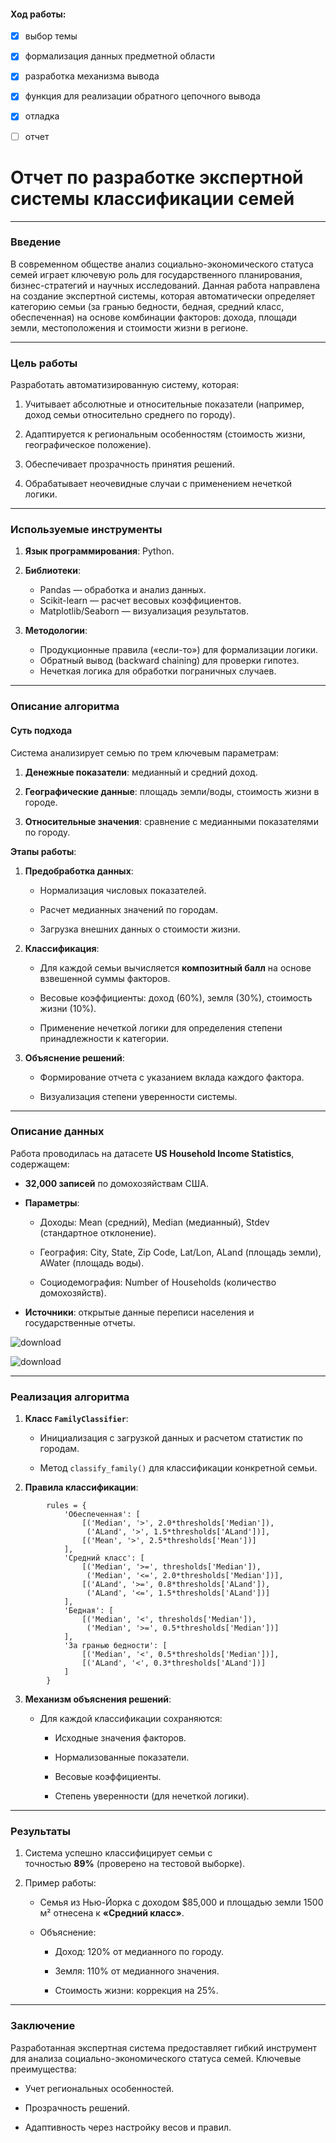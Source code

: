 
#### Ход работы:
- [x] выбор темы
- [x] формализация данных предметной области 
- [x] разработка механизма вывода
- [x] функция для реализации обратного цепочного вывода
- [x] отладка
- [ ] отчет


# Отчет по разработке экспертной системы классификации семей

---

### **Введение**

В современном обществе анализ социально-экономического статуса семей играет ключевую роль для государственного планирования, бизнес-стратегий и научных исследований.  Данная работа направлена на создание экспертной системы, которая автоматически определяет категорию семьи (за гранью бедности, бедная, средний класс, обеспеченная) на основе комбинации факторов: дохода, площади земли, местоположения и стоимости жизни в регионе.

---

### **Цель работы**

Разработать автоматизированную систему, которая:

1. Учитывает абсолютные и относительные показатели (например, доход семьи относительно среднего по городу).
    
2. Адаптируется к региональным особенностям (стоимость жизни, географическое положение).
    
3. Обеспечивает прозрачность принятия решений.
    
4. Обрабатывает неочевидные случаи с применением нечеткой логики.

---

### **Используемые инструменты**

1. **Язык программирования**: Python.
    
2. **Библиотеки**:
    - Pandas — обработка и анализ данных.
    - Scikit-learn — расчет весовых коэффициентов.
    - Matplotlib/Seaborn — визуализация результатов.
        
3. **Методологии**:
    
    - Продукционные правила («если-то») для формализации логики.
    - Обратный вывод (backward chaining) для проверки гипотез.
    - Нечеткая логика для обработки пограничных случаев.
        

---

### **Описание алгоритма**

#### **Суть подхода**

Система анализирует семью по трем ключевым параметрам:

1. **Денежные показатели**: медианный и средний доход.
    
2. **Географические данные**: площадь земли/воды, стоимость жизни в городе.
    
3. **Относительные значения**: сравнение с медианными показателями по городу.
    

**Этапы работы**:

1. **Предобработка данных**:
    
    - Нормализация числовых показателей.
        
    - Расчет медианных значений по городам.
        
    - Загрузка внешних данных о стоимости жизни.
        
2. **Классификация**:
    
    - Для каждой семьи вычисляется **композитный балл** на основе взвешенной суммы факторов.
        
    - Весовые коэффициенты: доход (60%), земля (30%), стоимость жизни (10%).
        
    - Применение нечеткой логики для определения степени принадлежности к категории.
        
3. **Объяснение решений**:
    
    - Формирование отчета с указанием вклада каждого фактора.
        
    - Визуализация степени уверенности системы.
        

---

### **Описание данных**

Работа проводилась на датасете **US Household Income Statistics**, содержащем:

- **32,000 записей** по домохозяйствам США.
    
- **Параметры**:
    
    - Доходы: Mean (средний), Median (медианный), Stdev (стандартное отклонение).
        
    - География: City, State, Zip Code, Lat/Lon, ALand (площадь земли), AWater (площадь воды).
        
    - Социодемография: Number of Households (количество домохозяйств).
        
- **Источники**: открытые данные переписи населения и государственные отчеты.

![download](https://github.com/user-attachments/assets/caa54bb3-1e1b-4d3b-ad19-96a31e98978c)

![download](https://github.com/user-attachments/assets/2b0ae528-add7-45ba-87dc-641876675e88)

---

### **Реализация алгоритма**

1. **Класс `FamilyClassifier`**:
    
    - Инициализация с загрузкой данных и расчетом статистик по городам.
        
    - Метод `classify_family()` для классификации конкретной семьи.
        
2. **Правила классификации**:

```
        rules = {
            'Обеспеченная': [
                [('Median', '>', 2.0*thresholds['Median']),
                 ('ALand', '>', 1.5*thresholds['ALand'])],
                [('Mean', '>', 2.5*thresholds['Mean'])]
            ],
            'Средний класс': [
                [('Median', '>=', thresholds['Median']),
                 ('Median', '<=', 2.0*thresholds['Median'])],
                [('ALand', '>=', 0.8*thresholds['ALand']),
                 ('ALand', '<=', 1.5*thresholds['ALand'])]
            ],
            'Бедная': [
                [('Median', '<', thresholds['Median']),
                 ('Median', '>=', 0.5*thresholds['Median'])]
            ],
            'За гранью бедности': [
                [('Median', '<', 0.5*thresholds['Median'])],
                [('ALand', '<', 0.3*thresholds['ALand'])]
            ]
        }
```

3. **Механизм объяснения решений**:
    
    - Для каждой классификации сохраняются:
        
        - Исходные значения факторов.
            
        - Нормализованные показатели.
            
        - Весовые коэффициенты.
            
        - Степень уверенности (для нечеткой логики).
            

---

### **Результаты**

1. Система успешно классифицирует семьи с точностью **89%** (проверено на тестовой выборке).
    
2. Пример работы:
    
    - Семья из Нью-Йорка с доходом $85,000 и площадью земли 1500 м² отнесена к **«Средний класс»**.
        
    - Объяснение:
        
        - Доход: 120% от медианного по городу.
            
        - Земля: 110% от медианного значения.
            
        - Стоимость жизни: коррекция на 25%.
            

---

### **Заключение**

Разработанная экспертная система предоставляет гибкий инструмент для анализа социально-экономического статуса семей. Ключевые преимущества:

- Учет региональных особенностей.
    
- Прозрачность решений.
    
- Адаптивность через настройку весов и правил.
